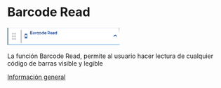# Barcode Read

![](../../../../.gitbook/assets/image%20%28506%29.png)

La función Barcode Read, permite al usuario hacer lectura de cualquier código de barras visible y legible

[Información general](https://docs.apphive.io/reference/funciones/informacion-general-de-las-funciones)

